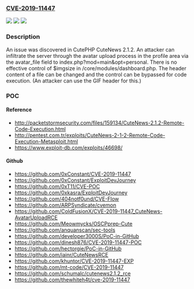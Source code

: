 ### [CVE-2019-11447](https://cve.mitre.org/cgi-bin/cvename.cgi?name=CVE-2019-11447)
![](https://img.shields.io/static/v1?label=Product&message=n%2Fa&color=blue)
![](https://img.shields.io/static/v1?label=Version&message=n%2Fa&color=blue)
![](https://img.shields.io/static/v1?label=Vulnerability&message=n%2Fa&color=brighgreen)

### Description

An issue was discovered in CutePHP CuteNews 2.1.2. An attacker can infiltrate the server through the avatar upload process in the profile area via the avatar_file field to index.php?mod=main&opt=personal. There is no effective control of $imgsize in /core/modules/dashboard.php. The header content of a file can be changed and the control can be bypassed for code execution. (An attacker can use the GIF header for this.)

### POC

#### Reference
- http://packetstormsecurity.com/files/159134/CuteNews-2.1.2-Remote-Code-Execution.html
- http://pentest.com.tr/exploits/CuteNews-2-1-2-Remote-Code-Execution-Metasploit.html
- https://www.exploit-db.com/exploits/46698/

#### Github
- https://github.com/0xConstant/CVE-2019-11447
- https://github.com/0xConstant/ExploitDevJourney
- https://github.com/0xT11/CVE-POC
- https://github.com/0xkasra/ExploitDevJourney
- https://github.com/404notf0und/CVE-Flow
- https://github.com/ARPSyndicate/cvemon
- https://github.com/ColdFusionX/CVE-2019-11447_CuteNews-AvatarUploadRCE
- https://github.com/Meowmycks/OSCPprep-Cute
- https://github.com/anquanscan/sec-tools
- https://github.com/developer3000S/PoC-in-GitHub
- https://github.com/dinesh876/CVE-2019-11447-POC
- https://github.com/hectorgie/PoC-in-GitHub
- https://github.com/iainr/CuteNewsRCE
- https://github.com/khuntor/CVE-2019-11447-EXP
- https://github.com/mt-code/CVE-2019-11447
- https://github.com/schumalc/cutenews2.1.2_rce
- https://github.com/thewhiteh4t/cve-2019-11447

